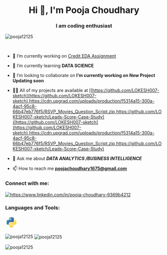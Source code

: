 <h1 align="center">Hi 👋, I'm Pooja Choudhary</h1>
<h3 align="center">I am coding enthusiast</h3>

<p align="left"> <img src="https://komarev.com/ghpvc/?username=pooja12125&label=Profile%20views&color=0e75b6&style=flat" alt="pooja12125" /> </p>

<p align="left"> <a href="https://twitter.com/" target="blank"><img src="https://img.shields.io/twitter/follow/?logo=twitter&style=for-the-badge" alt="" /></a> </p>

- 🔭 I’m currently working on [Credit EDA Assignment](https://cdn.upgrad.com/uploads/production/c8d235a8-1e95-4b78-99b5-166c350f5c41/EDA_Assignment_pooja_kumari.rar)

- 🌱 I’m currently learning **DATA SCIENCE**

- 👯 I’m looking to collaborate on **I’m currently working on New Project Updating soon**

- 👨‍💻 All of my projects are available at [[https://github.com/LOKESH007-sketch](https://github.com/LOKESH007-sketch),https://cdn.upgrad.com/uploads/production/f5314a15-300a-4acf-95c8-66b47eb776f5/RSVP_Movies_Question_Script.zip,https://github.com/LOKESH007-sketch/Leads-Score-Case-Study]([https://github.com/LOKESH007-sketch](https://github.com/LOKESH007-sketch),https://cdn.upgrad.com/uploads/production/f5314a15-300a-4acf-95c8-66b47eb776f5/RSVP_Movies_Question_Script.zip,https://github.com/LOKESH007-sketch/Leads-Score-Case-Study)

- 💬 Ask me about ***DATA ANALYTICS /BUSINESS INTELLIGENCE***

- 📫 How to reach me **poojachoudhary1675@gmail.com**

<h3 align="left">Connect with me:</h3>
<p align="left">
<a href="https://linkedin.com/in/https://www.linkedin.com/in/pooja-choudhary-9369b4212" target="blank"><img align="center" src="https://raw.githubusercontent.com/rahuldkjain/github-profile-readme-generator/master/src/images/icons/Social/linked-in-alt.svg" alt="https://www.linkedin.com/in/pooja-choudhary-9369b4212" height="30" width="40" /></a>
</p>

<h3 align="left">Languages and Tools:</h3>
<p align="left"> <a href="https://www.python.org" target="_blank" rel="noreferrer"> <img src="https://raw.githubusercontent.com/devicons/devicon/master/icons/python/python-original.svg" alt="python" width="40" height="40"/> </a> </p>

<p><img align="left" src="https://github-readme-stats.vercel.app/api/top-langs?username=pooja12125&show_icons=true&locale=en&layout=compact" alt="pooja12125" /></p>

<p>&nbsp;<img align="center" src="https://github-readme-stats.vercel.app/api?username=pooja12125&show_icons=true&locale=en" alt="pooja12125" /></p>

<p><img align="center" src="https://github-readme-streak-stats.herokuapp.com/?user=pooja12125&" alt="pooja12125" /></p>
